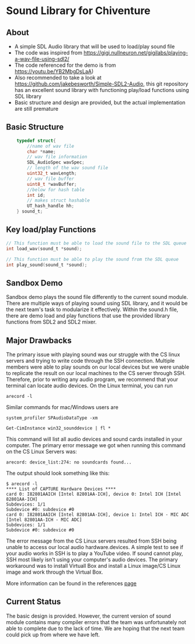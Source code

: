 # Sound Library for Chiventure

## About

* A simple SDL Audio library that will be used to load/play sound file
* The code was inspired from https://gigi.nullneuron.net/gigilabs/playing-a-wav-file-using-sdl2/
* The code referenced for the demo is from https://youtu.be/YB2MbgDsLaA)
* Also recommended to take a look at https://github.com/jakebesworth/Simple-SDL2-Audio, this git repository has an excellent sound library with functioning play/load functions using SDL library 
* Basic structure and design are provided, but the actual implementation are still premature

## Basic Structure
```c
    typedef struct{
        //name of wav file
        char *name;
        // wav file information
        SDL_AudioSpec wavSpec;
        // length of the wav sound file
        uint32_t wavLength;
        // wav file buffer
        uint8_t *wavBuffer;
        //below for hash table
        int id; 
        // makes struct hashable
        UT_hash_handle hh; 
    } sound_t;
```
## Key load/play Functions
```c
// This function must be able to load the sound file to the SDL queue
int load_wav(sound_t *sound);

// This function must be able to play the sound from the SDL queue
int play_sound(sound_t *sound);
```

## Sandbox Demo
Sandbox demo plays the sound file differently to the current sound module. There are multiple ways of playing sound using SDL library, and it would be the next team's task to modularize it effectively. Within the sound.h file, there are demo load and play functions that use the provided library functions from SDL2 and SDL2 mixer. 


## Major Drawbacks
The primary issue with playing sound was our struggle with the CS linux servers and trying to write code through the SSH connection. Multiple members were able to play sounds on our local devices but we were unable to replicate the result on our local machines to the CS server through SSH. Therefore, prior to writing any audio program, we recommend that your terminal can locate audio devices. On the Linux terminal, you can run
```
arecord -l
```

Similar commands for mac/Windows users are
```
system_profiler SPAudioDataType -xm
```
```
Get-CimInstance win32_sounddevice | fl *
```
This command will list all audio devices and sound cards installed in your computer. The primary error message we got when running this command on the CS Linux Servers was:

```
arecord: device_list:274: no soundcards found...
```

The output should look something like this:

```
$ arecord -l
**** List of CAPTURE Hardware Devices ****
card 0: I82801AAICH [Intel 82801AA-ICH], device 0: Intel ICH [Intel 82801AA-ICH]
Subdevices: 1/1
Subdevice #0: subdevice #0
card 0: I82801AAICH [Intel 82801AA-ICH], device 1: Intel ICH - MIC ADC [Intel 82801AA-ICH - MIC ADC]
Subdevices: 1/1
Subdevice #0: subdevice #0
```

The error message from the CS Linux servers resulted from SSH being unable to access our local audio hardware.devices. A simple test to see if your audio works in SSH is to play a YouTube video. If sound cannot play, SSH most likely isn't using your computer's audio devices. The primary workaround was to install Virtuall Box and install a Linux image/CS Linux image and work through the Virtual Box. 

More information can be found in the references [page](https://github.com/uchicago-cs/chiventure/wiki/Sound-~-References)

## Current Status
The basic design is provided. However, the current version of sound module contains many compiler errors that the team was unfortunately not able to complete due to the lack of time. We are hoping that the next team could pick up from where we have left.
